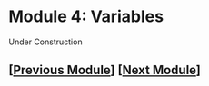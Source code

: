 # Module 4: Variables
Under Construction

## \[[Previous Module](./module3.md)\] \[[Next Module](../index.md)\]
